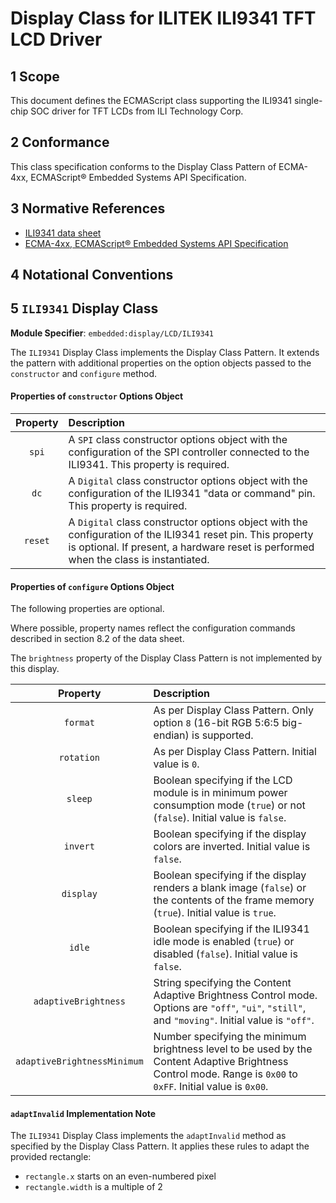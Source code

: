
# Display Class for ILITEK ILI9341 TFT LCD Driver

## 1 Scope

This document defines the ECMAScript class supporting the ILI9341 single-chip SOC driver for TFT LCDs from ILI Technology Corp.

## 2 Conformance

This class specification conforms to the Display Class Pattern of ECMA-4xx, ECMAScript® Embedded Systems API Specification.

## 3 Normative References

- [ILI9341 data sheet](https://www.crystalfontz.com/controllers/Ilitek/ILI9341/142/)
- [ECMA-4xx, ECMAScript® Embedded Systems API Specification](https://EcmaTC53.github.io/spec/web/spec.html)

## 4 Notational Conventions

## 5 `ILI9341` Display Class

**Module Specifier**: `embedded:display/LCD/ILI9341`

The `ILI9341` Display Class implements the Display Class Pattern. It extends the pattern with additional properties on the option objects passed to the `constructor` and `configure` method.

#### Properties of `constructor` Options Object

| Property | Description |
| :---: | :--- |
| `spi` | A `SPI` class constructor options object with the configuration of the SPI controller connected to the ILI9341. This property is required.
| `dc` | A `Digital` class constructor options object with the configuration of the ILI9341 "data or command" pin. This property is required. 
| `reset` | A `Digital` class constructor options object with the configuration of the ILI9341 reset pin. This property is optional. If present, a hardware reset is performed when the class is instantiated.

#### Properties of `configure` Options Object

The following properties are optional. 

Where possible, property names reflect the configuration commands described in section 8.2 of the data sheet.

The `brightness` property of the Display Class Pattern is not implemented by this display.

| Property | Description |
| :---: | :--- |
| `format` | As per Display Class Pattern. Only option `8` (16-bit RGB 5:6:5 big-endian) is supported.
| `rotation` | As per Display Class Pattern. Initial value is `0`.
| `sleep` | Boolean specifying if the LCD module is in minimum power consumption mode (`true`) or not (`false`). Initial value is `false`.
| `invert` | Boolean specifying if the display colors are inverted. Initial value is `false`.
| `display` | Boolean specifying if the display renders a blank image (`false`) or the contents of the frame memory (`true`). Initial value is `true`.
| `idle` | Boolean specifying if the ILI9341 idle mode is enabled (`true`) or disabled (`false`). Initial value is `false`.
| `adaptiveBrightness` | String specifying the Content Adaptive Brightness Control mode. Options are `"off"`, `"ui"`, `"still"`, and `"moving"`. Initial value is `"off"`.
| `adaptiveBrightnessMinimum` | Number specifying the minimum brightness level to be used by the Content Adaptive Brightness Control mode. Range is `0x00` to `0xFF`. Initial value is `0x00`.

#### `adaptInvalid` Implementation Note

The `ILI9341` Display Class implements the `adaptInvalid` method as specified by the Display Class Pattern. It applies these rules to adapt the provided rectangle:

* `rectangle.x` starts on an even-numbered pixel
* `rectangle.width` is a multiple of 2
